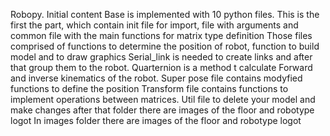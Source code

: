 Robopy. Initial content
Base is implemented with 10 python files. This is the first the part, which contain init file for import, file with arguments and common file with the main functions for matrix type definition
Those files comprised of functions to determine the position of robot, function to build model and to draw graphics
Serial_link is needed to create links and after that group them to the robot. Quarternion is a method t calculate Forward and inverse kinematics of the robot. Super pose file contains modyfied functions to define the position
Transform file contains functions to implement operations between matrices. Util file to delete your model and make changes after that
folder there are images of the floor and robotype logot
In images folder there are images of the floor and robotype logot
